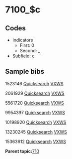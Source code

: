 # 7100\_$c

## Codes

-   Indicators
    -   First: 0
    -   Second: \_
-   Subfield: c

## Sample bibs

1523146 [Quicksearch](https://search.library.yale.edu/catalog/1523146) [VXWS](http://prodorbis.library.yale.edu:7014/vxws/GetHoldingsService?bibId=1523146)

2061929 [Quicksearch](https://search.library.yale.edu/catalog/2061929) [VXWS](http://prodorbis.library.yale.edu:7014/vxws/GetHoldingsService?bibId=2061929)

5561720 [Quicksearch](https://search.library.yale.edu/catalog/5561720) [VXWS](http://prodorbis.library.yale.edu:7014/vxws/GetHoldingsService?bibId=5561720)

9954397 [Quicksearch](https://search.library.yale.edu/catalog/9954397) [VXWS](http://prodorbis.library.yale.edu:7014/vxws/GetHoldingsService?bibId=9954397)

10198920 [Quicksearch](https://search.library.yale.edu/catalog/10198920) [VXWS](http://prodorbis.library.yale.edu:7014/vxws/GetHoldingsService?bibId=10198920)

13230245 [Quicksearch](https://search.library.yale.edu/catalog/13230245) [VXWS](http://prodorbis.library.yale.edu:7014/vxws/GetHoldingsService?bibId=13230245)

15363612 [Quicksearch](https://search.library.yale.edu/catalog/15363612) [VXWS](http://prodorbis.library.yale.edu:7014/vxws/GetHoldingsService?bibId=15363612)

**Parent topic:**[710](../../tags/710/710.md)

